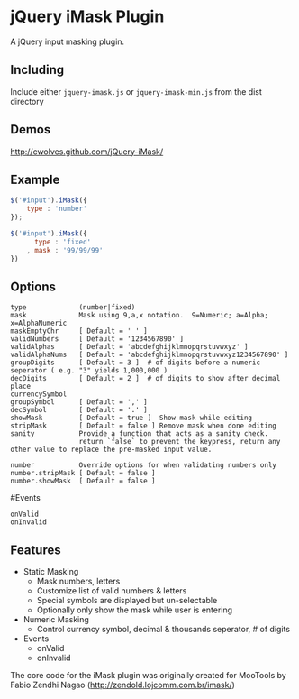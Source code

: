 # jQuery iMask Plugin

  A jQuery input masking plugin.

## Including

  Include either `jquery-imask.js` or `jquery-imask-min.js` from the dist directory

## Demos

  http://cwolves.github.com/jQuery-iMask/

## Example

```js
$('#input').iMask({
    type : 'number'
});

$('#input').iMask({
      type : 'fixed'
    , mask : '99/99/99'
})
```

## Options

```
type             (number|fixed)
mask             Mask using 9,a,x notation.  9=Numeric; a=Alpha; x=AlphaNumeric
maskEmptyChr     [ Default = ' ' ]
validNumbers     [ Default = '1234567890' ]
validAlphas      [ Default = 'abcdefghijklmnopqrstuvwxyz' ]
validAlphaNums   [ Default = 'abcdefghijklmnopqrstuvwxyz1234567890' ]
groupDigits      [ Default = 3 ]  # of digits before a numeric seperator ( e.g. "3" yields 1,000,000 )
decDigits        [ Default = 2 ]  # of digits to show after decimal place
currencySymbol
groupSymbol      [ Default = ',' ]
decSymbol        [ Default = '.' ]
showMask         [ Default = true ]  Show mask while editing
stripMask        [ Default = false ] Remove mask when done editing
sanity           Provide a function that acts as a sanity check.
                 return `false` to prevent the keypress, return any other value to replace the pre-masked input value.

number           Override options for when validating numbers only
number.stripMask [ Default = false ]
number.showMask  [ Default = false ]
```

#Events

```
onValid
onInvalid
```


## Features
- Static Masking
   - Mask numbers, letters
   - Customize list of valid numbers & letters
   - Special symbols are displayed but un-selectable
   - Optionally only show the mask while user is entering
- Numeric Masking
    - Control currency symbol, decimal & thousands seperator, # of digits
- Events
    - onValid
    - onInvalid

The core code for the iMask plugin was originally created for MooTools by Fabio Zendhi Nagao (http://zendold.lojcomm.com.br/imask/)